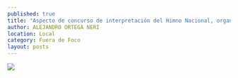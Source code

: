 ```yaml
---
published: true
title: "Aspecto de concurso de interpretación del Himno Nacional, organizado por la Seduzac. "
author: ALEJANDRO ORTEGA NERI
location: Local
category: Fuera de Foco
layout: posts
---
```


![](http://i.imgur.com/gNvYCLTm.jpg)
